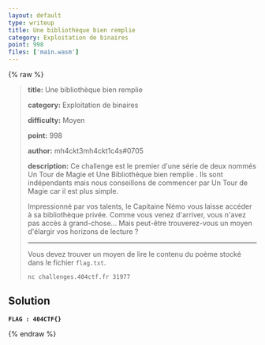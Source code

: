 ```yaml
---
layout: default
type: writeup
title: Une bibliothèque bien remplie
category: Exploitation de binaires
point: 998
files: ['main.wasm']
---
```


{% raw %}
> **title:** Une bibliothèque bien remplie
>
> **category:** Exploitation de binaires
>
> **difficulty:** Moyen
>
> **point:** 998
>
> **author:** mh4ckt3mh4ckt1c4s#0705
>
> **description:**
> Ce challenge est le premier d'une série de deux nommés  Un Tour de Magie  et  Une Bibliothèque bien remplie . Ils sont indépendants mais nous conseillons de commencer par  Un Tour de Magie  car il est plus simple.
> 
> Impressionné par vos talents, le Capitaine Némo vous laisse accéder à sa bibliothèque privée. Comme vous venez d'arriver, vous n'avez pas accès à grand-chose... Mais peut-être trouverez-vous un moyen d'élargir vos horizons de lecture ? 
> 
> ***
> 
> Vous devez trouver un moyen de lire le contenu du poème stocké dans le fichier `flag.txt`.
> 
> ```
> nc challenges.404ctf.fr 31977
> ```

## Solution


**`FLAG : 404CTF{}`**

{% endraw %}